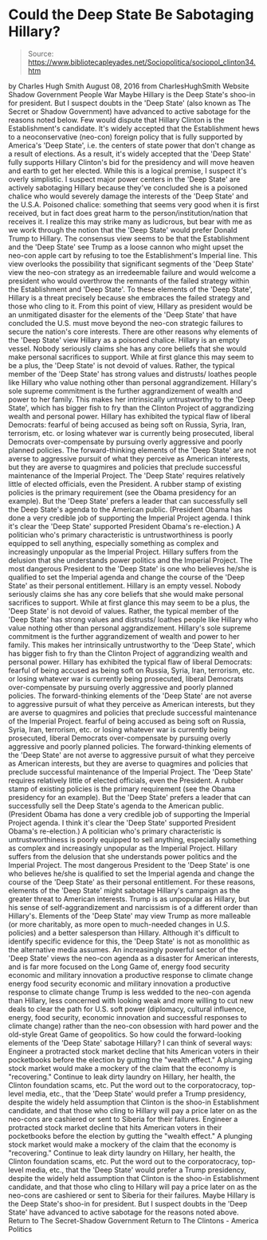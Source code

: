 # Could the Deep State Be Sabotaging Hillary?

> Source: https://www.bibliotecapleyades.net/Sociopolitica/sociopol_clinton34.htm

by Charles Hugh Smith
August 08, 2016 from CharlesHughSmith Website
Shadow Government People War
Maybe Hillary is the
Deep State's shoo-in for president.
But I suspect doubts in the 'Deep State'
(also known as The Secret or Shadow Government)
have advanced to active sabotage
for the reasons noted below.
Few would dispute that Hillary Clinton is the Establishment's candidate.
It's widely accepted that the Establishment hews to a neoconservative (neo-con) foreign policy that is fully supported by America's 'Deep State', i.e. the centers of state power that don't change as a result of elections.
As a result, it's widely accepted that the 'Deep State' fully supports Hillary Clinton's bid for the presidency and will move heaven and earth to get her elected. While this is a logical premise, I suspect it's overly simplistic.
I suspect major power centers in the 'Deep State' are actively sabotaging Hillary because they've concluded she is a poisoned chalice who would severely damage the interests of the 'Deep State' and the U.S.A.
Poisoned chalice: something that seems very good when it is first received, but in fact does great harm to the person/institution/nation that receives it.
I realize this may strike many as ludicrous, but bear with me as we work through the notion that the 'Deep State' would prefer Donald Trump to Hillary.
The consensus view seems to be that the Establishment and the 'Deep State' see Trump as a loose cannon who might upset the neo-con apple cart by refusing to toe the Establishment's Imperial line.
This view overlooks the possibility that significant segments of the 'Deep State' view the neo-con strategy as an irredeemable failure and would welcome a president who would overthrow the remnants of the failed strategy within the Establishment and 'Deep State'.
To these elements of the 'Deep State', Hillary is a threat precisely because she embraces the failed strategy and those who cling to it.
From this point of view, Hillary as president would be an unmitigated disaster for the elements of the 'Deep State' that have concluded the U.S. must move beyond the neo-con strategic failures to secure the nation's core interests.
There are other reasons why elements of the 'Deep State' view Hillary as a poisoned chalice.
Hillary is an empty vessel. Nobody seriously claims she has any core beliefs that she would make personal sacrifices to support. While at first glance this may seem to be a plus, the 'Deep State' is not devoid of values. Rather, the typical member of the 'Deep State' has strong values and distrusts/ loathes people like Hillary who value nothing other than personal aggrandizement. Hillary's sole supreme commitment is the further aggrandizement of wealth and power to her family. This makes her intrinsically untrustworthy to the 'Deep State', which has bigger fish to fry than the Clinton Project of aggrandizing wealth and personal power. Hillary has exhibited the typical flaw of liberal Democrats: fearful of being accused as being soft on Russia, Syria, Iran, terrorism, etc. or losing whatever war is currently being prosecuted, liberal Democrats over-compensate by pursuing overly aggressive and poorly planned policies. The forward-thinking elements of the 'Deep State' are not averse to aggressive pursuit of what they perceive as American interests, but they are averse to quagmires and policies that preclude successful maintenance of the Imperial Project. The 'Deep State' requires relatively little of elected officials, even the President. A rubber stamp of existing policies is the primary requirement (see the Obama presidency for an example). But the 'Deep State' prefers a leader that can successfully sell the Deep State's agenda to the American public. (President Obama has done a very credible job of supporting the Imperial Project agenda. I think it's clear the 'Deep State' supported President Obama's re-election.) A politician who's primary characteristic is untrustworthiness is poorly equipped to sell anything, especially something as complex and increasingly unpopular as the Imperial Project. Hillary suffers from the delusion that she understands power politics and the Imperial Project. The most dangerous President to the 'Deep State' is one who believes he/she is qualified to set the Imperial agenda and change the course of the 'Deep State' as their personal entitlement.
Hillary is an empty vessel. Nobody seriously claims she has any core beliefs that she would make personal sacrifices to support.
While at first glance this may seem to be a plus, the 'Deep State' is not devoid of values. Rather, the typical member of the 'Deep State' has strong values and distrusts/ loathes people like Hillary who value nothing other than personal aggrandizement.
Hillary's sole supreme commitment is the further aggrandizement of wealth and power to her family. This makes her intrinsically untrustworthy to the 'Deep State', which has bigger fish to fry than the Clinton Project of aggrandizing wealth and personal power.
Hillary has exhibited the typical flaw of liberal Democrats:
fearful of being accused as being soft on Russia, Syria, Iran, terrorism, etc. or losing whatever war is currently being prosecuted, liberal Democrats over-compensate by pursuing overly aggressive and poorly planned policies. The forward-thinking elements of the 'Deep State' are not averse to aggressive pursuit of what they perceive as American interests, but they are averse to quagmires and policies that preclude successful maintenance of the Imperial Project.
fearful of being accused as being soft on Russia, Syria, Iran, terrorism, etc. or losing whatever war is currently being prosecuted, liberal Democrats over-compensate by pursuing overly aggressive and poorly planned policies.
The forward-thinking elements of the 'Deep State' are not averse to aggressive pursuit of what they perceive as American interests, but they are averse to quagmires and policies that preclude successful maintenance of the Imperial Project.
The 'Deep State' requires relatively little of elected officials, even the President. A rubber stamp of existing policies is the primary requirement (see the Obama presidency for an example).
But the 'Deep State' prefers a leader that can successfully sell the Deep State's agenda to the American public.
(President Obama has done a very credible job of supporting the Imperial Project agenda. I think it's clear the 'Deep State' supported President Obama's re-election.)
A politician who's primary characteristic is untrustworthiness is poorly equipped to sell anything, especially something as complex and increasingly unpopular as the Imperial Project.
Hillary suffers from the delusion that she understands power politics and the Imperial Project.
The most dangerous President to the 'Deep State' is one who believes he/she is qualified to set the Imperial agenda and change the course of the 'Deep State' as their personal entitlement.
For these reasons, elements of the 'Deep State' might sabotage Hillary's campaign as the greater threat to American interests.
Trump is as unpopular as Hillary, but his sense of self-aggrandizement and narcissism is of a different order than Hillary's.
Elements of the 'Deep State' may view Trump as more malleable (or more charitably, as more open to much-needed changes in U.S. policies) and a better salesperson than Hillary.
Although it's difficult to identify specific evidence for this, the 'Deep State' is not as monolithic as the alternative media assumes.
An increasingly powerful sector of the 'Deep State' views the neo-con agenda as a disaster for American interests, and is far more focused on the Long Game of,
energy food security economic and military innovation a productive response to climate change
energy
food security
economic and military innovation
a productive response to climate change
Trump is less wedded to the neo-con agenda than Hillary, less concerned with looking weak and more willing to cut new deals to clear the path for U.S. soft power (diplomacy, cultural influence, energy, food security, economic innovation and successful responses to climate change) rather than the neo-con obsession with hard power and the old-style Great Game of geopolitics.
So how could the forward-looking elements of the 'Deep State' sabotage Hillary?
I can think of several ways:
Engineer a protracted stock market decline that hits American voters in their pocketbooks before the election by gutting the "wealth effect." A plunging stock market would make a mockery of the claim that the economy is "recovering." Continue to leak dirty laundry on Hillary, her health, the Clinton foundation scams, etc. Put the word out to the corporatocracy, top-level media, etc., that the 'Deep State' would prefer a Trump presidency, despite the widely held assumption that Clinton is the shoo-in Establishment candidate, and that those who cling to Hillary will pay a price later on as the neo-cons are cashiered or sent to Siberia for their failures.
Engineer a protracted stock market decline that hits American voters in their pocketbooks before the election by gutting the "wealth effect." A plunging stock market would make a mockery of the claim that the economy is "recovering."
Continue to leak dirty laundry on Hillary, her health, the Clinton foundation scams, etc.
Put the word out to the corporatocracy, top-level media, etc., that the 'Deep State' would prefer a Trump presidency, despite the widely held assumption that Clinton is the shoo-in Establishment candidate, and that those who cling to Hillary will pay a price later on as the neo-cons are cashiered or sent to Siberia for their failures.
Maybe Hillary is the Deep State's shoo-in for president.
But I suspect doubts in the 'Deep State' have advanced to active sabotage for the reasons noted above.
Return to The Secret-Shadow Government
Return to The Clintons - America Politics
